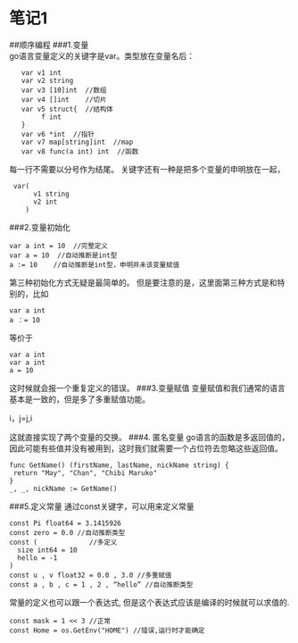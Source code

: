 # 笔记1

##顺序编程
###1.变量  
go语言变量定义的关键字是var。类型放在变量名后：  
```
   var v1 int
   var v2 string
   var v3 [10]int  //数组
   var v4 []int    //切片
   var v5 struct{  //结构体
        f int
   }              
   var v6 *int  //指针
   var v7 map[string]int  //map
   var v8 func(a int) int  //函数
```
每一行不需要以分号作为结尾。
关键字还有一种是把多个变量的申明放在一起，
```
 var(
      v1 string
      v2 int
    )
```
###2.变量初始化  
```
var a int = 10  //完整定义
var a = 10  //自动推断是int型
a := 10    //自动推断是int型，申明并未该变量赋值
```
第三种初始化方式无疑是最简单的。
但是要注意的是，这里面第三种方式是和特别的，比如
```
var a int
a ：= 10
```
等价于
```
var a int
var a int
a = 10
```
这时候就会报一个重复定义的错误。
###3.变量赋值
变量赋值和我们通常的语言基本是一致的，但是多了多重赋值功能。

i，j=j,i

这就直接实现了两个变量的交换。
###4. 匿名变量
go语言的函数是多返回值的，因此可能有些值并没有被用到，这时我们就需要一个占位符去忽略这些返回值。
```
func GetName() (firstName, lastName, nickName string) {
 return "May", "Chan", "Chibi Maruko"
}
_, _, nickName := GetName()
```
###5.定义常量
通过const关键字，可以用来定义常量
```
const Pi float64 = 3.1415926
const zero = 0.0 //自动推断类型
const (             //多定义
  size int64 = 10
  hello = -1
)
const u , v float32 = 0.0 , 3.0 //多重赋值
const a , b , c = 1 , 2 , “hello” //自动推断类型
```
常量的定义也可以跟一个表达式, 但是这个表达式应该是编译的时候就可以求值的.
```
const mask = 1 << 3 //正常
const Home = os.GetEnv("HOME") //错误,运行时才能确定
```
